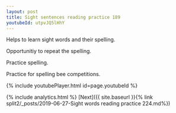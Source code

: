 ```yaml
---
layout: post
title: Sight sentences reading practice 189
youtubeId: utpvJQ5lHhY
---
```

 
 
Helps to learn sight words and their spelling.

Opportunitiy to repeat the spelling. 

Practice spelling. 
 
Practice for spelling bee competitions. 
 
{% include youtubePlayer.html id=page.youtubeId %}
 
 
{% include analytics.html %} 
[Next]({{ site.baseurl }}{% link  split2/_posts/2019-06-27-Sight words reading practice 224.md%})
 
